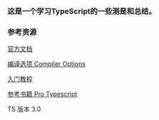 ### 这是一个学习TypeScript的一些测是和总结。


### 参考资源
[官方文档](http://www.typescriptlang.org/docs/home.html)

[编译选项 Compiler Options](http://www.typescriptlang.org/docs/handbook/compiler-options.html)

[入门教程](https://www.gitbook.com/book/xcatliu/typescript-tutorial/details)

[参考书籍 Pro Typescript](https://item.jd.com/1454836466.html)

TS 版本 3.0